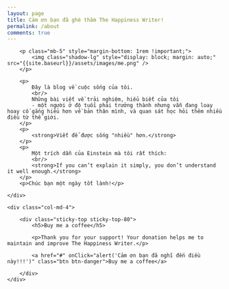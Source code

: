 ```yaml
---
layout: page
title: Cám ơn bạn đã ghé thăm The Happiness Writer!
permalink: /about
comments: true
---
```


<div class="row justify-content-between">
	<div class="col-md-8 pr-5">

		<p class="mb-5" style="margin-bottom: 1rem !important;">
			<img class="shadow-lg" style="display: block; margin: auto;" src="{{site.baseurl}}/assets/images/me.png" />
		</p>

		<p>
			Đây là blog về cuộc sống của tôi. 
			<br/>
			Những bài viết về trải nghiệm, hiểu biết của tôi 
			- một người ở độ tuổi phải trưởng thành nhưng vẫn đang loay hoay cố gắng hiểu hơn về bản thân mình, và quan sát học hỏi thêm nhiều điều từ thế giới.
		</p>
		<p>
			<strong>Viết để được sống "nhiều" hơn.</strong>
		</p>
		<p>
			Một trích dẫn của Einstein mà tôi rất thích:
			<br/>
			<strong>If you can’t explain it simply, you don’t understand it well enough.</strong>
		</p>
		<p>Chúc bạn một ngày tốt lành!</p>

	</div>

	<div class="col-md-4">

		<div class="sticky-top sticky-top-80">
			<h5>Buy me a coffee</h5>

			<p>Thank you for your support! Your donation helps me to maintain and improve The Happiness Writer.</p>

			<a href="#" onClick="alert('Cảm ơn bạn đã nghĩ đến điều này!!!')" class="btn btn-danger">Buy me a coffee</a> 

		</div>
	</div>
</div>
